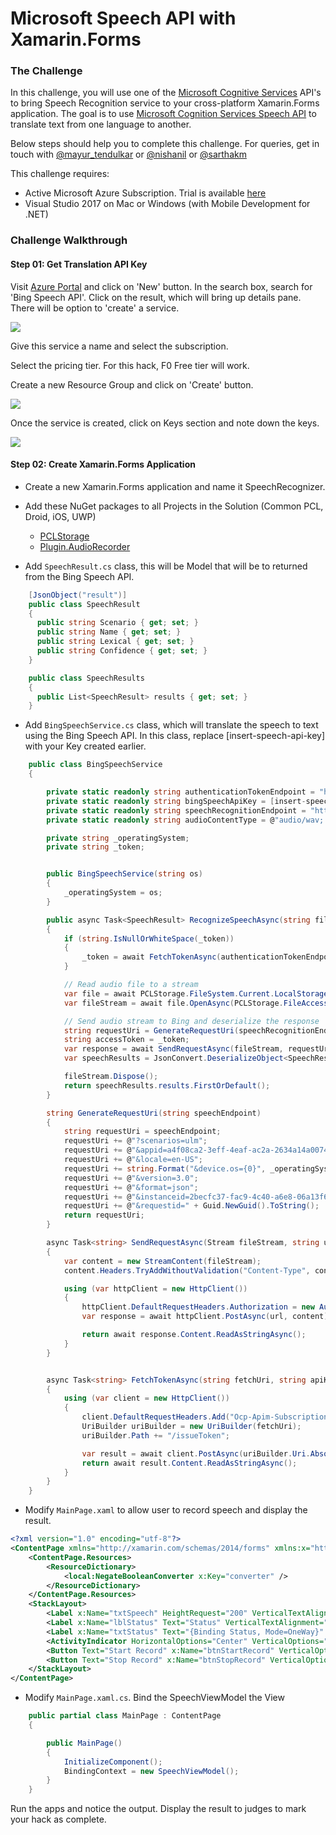 # Microsoft Speech API with Xamarin.Forms #

### The Challenge ###

In this challenge, you will use one of the [Microsoft Cognitive Services](https://www.microsoft.com/cognitive-services) API's to bring Speech Recognition service to your cross-platform Xamarin.Forms application. The goal is to use [Microsoft Cognition Services Speech API](https://azure.microsoft.com/en-in/services/cognitive-services/speaker-recognition/) to translate text from one language to another.

Below steps should help you to complete this challenge. For queries, get in touch with [@mayur_tendulkar](https://twitter.com/mayur_tendulkar) or [@nishanil](https://twitter.com/nishanil) or [@sarthakm](https://twitter.com/sarthakm)

This challenge requires:

* Active Microsoft Azure Subscription. Trial is available [here](https://azure.microsoft.com/en-in/free/)
* Visual Studio 2017 on Mac or Windows (with Mobile Development for .NET)

### Challenge Walkthrough ###

#### Step 01: Get Translation API Key ####

Visit [Azure Portal](https://portal.azure.com/) and click on 'New' button. In the search box, search for 'Bing Speech API'. Click on the result, which will bring up details pane. There will be option to 'create' a service.

![](https://github.com/sarthakmahapatra/Mini-Hacks/blob/master/Speech%20API/Images/01-Cognitive-Services-Selection.png)

Give this service a name and select the subscription.

Select the pricing tier. For this hack, F0 Free tier will work.

Create a new Resource Group  and click on 'Create' button.

![](https://github.com/sarthakmahapatra/Mini-Hacks/blob/master/Speech%20API/Images/02-Cognitive-Services-Creation.png)


Once the service is created, click on Keys section and note down the keys.

![](https://github.com/sarthakmahapatra/Mini-Hacks/blob/master/Speech%20API/Images/03-Cognitive-Services-Keys.png)

#### Step 02: Create Xamarin.Forms Application ####

* Create a new Xamarin.Forms application and name it SpeechRecognizer.

* Add these NuGet packages to all Projects in the Solution (Common PCL, Droid, iOS, UWP)
    * [PCLStorage](https://www.nuget.org/packages/PCLStorage/)
    * [Plugin.AudioRecorder](https://www.nuget.org/packages/Plugin.AudioRecorder/)

* Add `SpeechResult.cs` class, this will be Model that will be to returned from the Bing Speech API.

```csharp
    [JsonObject("result")]
    public class SpeechResult
    {
      public string Scenario { get; set; }
      public string Name { get; set; }
      public string Lexical { get; set; }
      public string Confidence { get; set; }
    }

    public class SpeechResults
    {
      public List<SpeechResult> results { get; set; }
    }
```

* Add `BingSpeechService.cs` class, which will translate the speech to text using the Bing Speech API. In this class, replace [insert-speech-api-key] with your Key created earlier.

```csharp
    public class BingSpeechService
    {

        private static readonly string authenticationTokenEndpoint = "https://api.cognitive.microsoft.com/sts/v1.0";
        private static readonly string bingSpeechApiKey = [insert-speech-api-key];
        private static readonly string speechRecognitionEndpoint = "https://speech.platform.bing.com/recognize";
        private static readonly string audioContentType = @"audio/wav; codec=""audio/pcm""; samplerate=16000";

        private string _operatingSystem;
        private string _token;


        public BingSpeechService(string os)
        {
            _operatingSystem = os;
        }

        public async Task<SpeechResult> RecognizeSpeechAsync(string filename)
        {
            if (string.IsNullOrWhiteSpace(_token))
            {
                _token = await FetchTokenAsync(authenticationTokenEndpoint, bingSpeechApiKey);
            }

            // Read audio file to a stream
            var file = await PCLStorage.FileSystem.Current.LocalStorage.GetFileAsync(filename);
            var fileStream = await file.OpenAsync(PCLStorage.FileAccess.Read);

            // Send audio stream to Bing and deserialize the response
            string requestUri = GenerateRequestUri(speechRecognitionEndpoint);
            string accessToken = _token;
            var response = await SendRequestAsync(fileStream, requestUri, accessToken, audioContentType);
            var speechResults = JsonConvert.DeserializeObject<SpeechResults>(response);

            fileStream.Dispose();
            return speechResults.results.FirstOrDefault();
        }

        string GenerateRequestUri(string speechEndpoint)
        {
            string requestUri = speechEndpoint;
            requestUri += @"?scenarios=ulm";                                    // websearch is the other option
            requestUri += @"&appid=a4f08ca2-3eff-4eaf-ac2a-2634a14a0074";       // You must use this ID.
            requestUri += @"&locale=en-US";                                     // Other languages supported.
            requestUri += string.Format("&device.os={0}", _operatingSystem);     // Open field
            requestUri += @"&version=3.0";                                      // Required value
            requestUri += @"&format=json";                                      // Required value
            requestUri += @"&instanceid=2becfc37-fac9-4c40-a6e8-06a13f68944c";  // GUID for device making the request
            requestUri += @"&requestid=" + Guid.NewGuid().ToString();           // GUID for the request
            return requestUri;
        }

        async Task<string> SendRequestAsync(Stream fileStream, string url, string bearerToken, string contentType)
        {
            var content = new StreamContent(fileStream);
            content.Headers.TryAddWithoutValidation("Content-Type", contentType);

            using (var httpClient = new HttpClient())
            {
                httpClient.DefaultRequestHeaders.Authorization = new AuthenticationHeaderValue("Bearer", bearerToken);
                var response = await httpClient.PostAsync(url, content);

                return await response.Content.ReadAsStringAsync();
            }
        }


        async Task<string> FetchTokenAsync(string fetchUri, string apiKey)
        {
            using (var client = new HttpClient())
            {
                client.DefaultRequestHeaders.Add("Ocp-Apim-Subscription-Key", apiKey);
                UriBuilder uriBuilder = new UriBuilder(fetchUri);
                uriBuilder.Path += "/issueToken";

                var result = await client.PostAsync(uriBuilder.Uri.AbsoluteUri, null);
                return await result.Content.ReadAsStringAsync();
            }
        }
    }
```

* Modify `MainPage.xaml` to allow user to record speech and display the result.

```xml
<?xml version="1.0" encoding="utf-8"?>
<ContentPage xmlns="http://xamarin.com/schemas/2014/forms" xmlns:x="http://schemas.microsoft.com/winfx/2009/xaml" xmlns:local="clr-namespace:SpeechAPI" x:Class="SpeechAPI.SpeechAPIPage" x:Name="page" Title="Bing API Sample">
    <ContentPage.Resources>
        <ResourceDictionary>
            <local:NegateBooleanConverter x:Key="converter" />
        </ResourceDictionary>
    </ContentPage.Resources>
    <StackLayout>
        <Label x:Name="txtSpeech" HeightRequest="200" VerticalTextAlignment="Center" HorizontalTextAlignment="Center" Text="{Binding SpeechText}" VerticalOptions="Center" HorizontalOptions="CenterAndExpand" />
        <Label x:Name="lblStatus" Text="Status" VerticalTextAlignment="Center" HorizontalTextAlignment="Center" VerticalOptions="Center" HorizontalOptions="CenterAndExpand" />
        <Label x:Name="txtStatus" Text="{Binding Status, Mode=OneWay}" VerticalTextAlignment="Center" HorizontalTextAlignment="Center" VerticalOptions="Center" HorizontalOptions="CenterAndExpand" />
        <ActivityIndicator HorizontalOptions="Center" VerticalOptions="Center" IsRunning="{Binding IsProcessing}" />
        <Button Text="Start Record" x:Name="btnStartRecord" VerticalOptions="End" Command="{Binding StartRecordingCommand}" IsEnabled="{Binding IsNotRecodingOrProcessing}" />
        <Button Text="Stop Record" x:Name="btnStopRecord" VerticalOptions="End" Command="{Binding StopRecordingCommand}" IsEnabled="{Binding IsRecodingAndNotProcessing}" />
    </StackLayout>
</ContentPage>
```

* Modify `MainPage.xaml.cs`. Bind the SpeechViewModel the View

```csharp
    public partial class MainPage : ContentPage
    {

        public MainPage()
        {
            InitializeComponent();
            BindingContext = new SpeechViewModel();
        }
    }
```

Run the apps and notice the output. Display the result to judges to mark your hack as complete.
